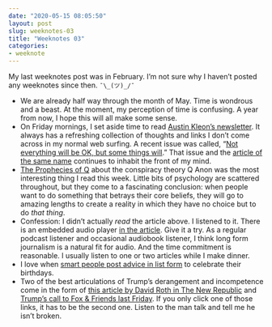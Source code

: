 ```yaml
--- 
date: "2020-05-15 08:05:50"
layout: post
slug: weeknotes-03
title: "Weeknotes 03"
categories:
- weeknote
---
```


My last weeknotes post was in February. I’m not sure why I haven’t posted any weeknotes since then. `¯\_(ツ)_/¯`

- We are already half way through the month of May. Time is wondrous and a beast. At the moment, my perception of time is confusing. A year from now, I hope this will all make some sense. 
- On Friday mornings, I set aside time to read [Austin Kleon’s newsletter](https://austinkleon.com/newsletter/). It always has a refreshing collection of thoughts and links I don’t come across in my normal web surfing. A recent issue was called, “[Not everything will be OK, but some things will](https://us1.campaign-archive.com/?u=25a34f10515c4e9393e3da856&id=92e9753408).” That issue and the [article of the same name](https://austinkleon.com/2020/05/06/not-everything-will-be-okay/) continues to inhabit the front of my mind.
- [The Prophecies of Q](https://www.theatlantic.com/magazine/archive/2020/06/qanon-nothing-can-stop-what-is-coming/610567/) about the conspiracy theory Q Anon was the most interesting thing I read this week. Little bits of psychology are scattered throughout, but they come to a fascinating conclusion: when people want to do something that betrays their core beliefs, they will go to amazing lengths to create a reality in which they have no choice but to do *that thing*.  
- Confession: I didn’t actually *read* the article above. I listened to it. There is an embedded audio player [in the article](https://www.theatlantic.com/magazine/archive/2020/06/qanon-nothing-can-stop-what-is-coming/610567/). Give it a try. As a regular podcast listener and occasional audiobook listener, I think long form journalism is a natural fit for audio. And the time commitment is reasonable. I usually listen to one or two articles while I make dinner.
- I love when [smart people post advice in list form](https://kk.org/thetechnium/68-bits-of-unsolicited-advice/) to celebrate their birthdays. 
- Two of the best articulations of Trump’s derangement and incompetence come in the form of [this article by David Roth in The New Republic](https://newrepublic.com/article/157546/donald-trump-coronavirus-press-conference) and [Trump’s call to Fox & Friends last Friday](https://www.youtube.com/watch?v=8Q2h6KctHQ8&feature=youtu.be&t=585). If you only click one of those links, it has to be the second one. Listen to the man talk and tell me he isn’t broken.
